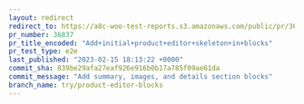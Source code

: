 ```yaml
---
layout: redirect
redirect_to: https://a8c-woo-test-reports.s3.amazonaws.com/public/pr/36837/e2e/index.html
pr_number: 36837
pr_title_encoded: "Add+initial+product+editor+skeleton+in+blocks"
pr_test_type: e2e
last_published: "2023-02-15 18:13:22 +0000"
commit_sha: 839be29afa27eaf926e916b0b17a785f09ae61da
commit_message: "Add summary, images, and details section blocks"
branch_name: try/product-editor-blocks
---
```

